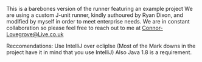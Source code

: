 This is a barebones version of the runner featuring an example project
We are using a custom J-unit runner, kindly authoured by Ryan Dixon, and modified by myself in order to meet enterprise needs.
We are in constant collaboration so please feel free to reach out to me at Connor-Lovegrove@Live.co.uk

Reccomendations: Use IntelliJ over ecliplse (Most of the Mark downs in the project have it in mind that you use IntelliJ)
Also Java 1.8 is a requirement. 
